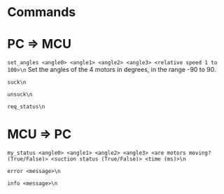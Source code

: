# Commands

# PC => MCU

`set_angles <angle0> <angle1> <angle2> <angle3> <relative speed 1 to 100>\n`
Set the angles of the 4 motors in degrees, in the range -90 to 90.

`suck\n`

`unsuck\n`

`req_status\n`

# MCU => PC

`my_status <angle0> <angle1> <angle2> <angle3> <are motors moving? (True/False)> <suction status (True/False)> <time (ms)>\n`

`error <message>\n`

`info <message>\n`
